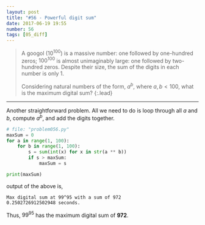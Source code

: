 ```yaml
---
layout: post
title: "#56 - Powerful digit sum"
date: 2017-06-19 19:55
number: 56
tags: [05_diff]
---
```

> A googol $\left(10^{100}\right)$ is a massive number: one followed by one-hundred zeros; $100^{100}$ is almost unimaginably large: one followed by two-hundred zeros. Despite their size, the sum of the digits in each number is only 1.
> 
> Considering natural numbers of the form, $a^b$, where $a, b < 100$, what is the maximum digital sum?
{:.lead}
* * *

Another straightforward problem. All we need to do is loop through all $a$ and $b$, compute $a^b$, and add the digits together.
```python
# file: "problem056.py"
maxSum = 0
for a in range(1, 100):
    for b in range(1, 100):
        s = sum(int(x) for x in str(a ** b))
        if s > maxSum:
            maxSum = s

print(maxSum)
```
output of the above is,
```
Max digital sum at 99^95 with a sum of 972
0.2502726912502948 seconds.
```
Thus, $99^{95}$ has the maximum digital sum of **972**.